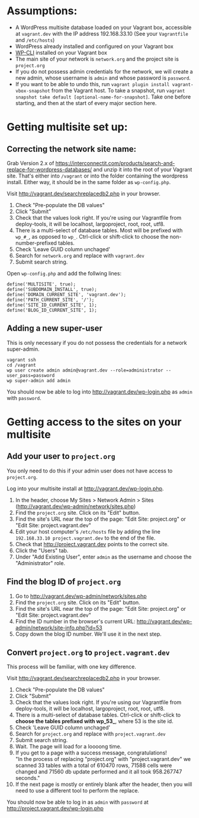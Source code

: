 # Assumptions:

- A WordPress multisite database loaded on your Vagrant box, accessible at `vagrant.dev` with the IP address 192.168.33.10 (See your `Vagrantfile` and `/etc/hosts`)
- WordPress already installed and configured on your Vagrant box
- [WP-CLI](http://wp-cli.org/) installed on your Vagrant box
- The main site of your network is `network.org` and the project site is `project.org`
- If you do not possess admin credentials for the network, we will create a new admin, whose username is `admin` and whose password is `password`.
- If you want to be able to undo this, run `vagrant plugin install vagrant-vbox-snapshot` from the Vagrant host. To take a snapshot, run `vagrant snapshot take default [optional-name-for-snapshot]`. Take one before starting, and then at the start of every major section here.

# Getting multisite set up:

## Correcting the network site name:

Grab Version 2.x of https://interconnectit.com/products/search-and-replace-for-wordpress-databases/ and unzip it into the root of your Vagrant site. That's either into `/vagrant` or into the folder containing the wordpress install. Either way, it should be in the same folder as `wp-config.php`.

Visit http://vagrant.dev/searchreplacedb2.php in your browser.

1. Check "Pre-populate the DB values"
2. Click "Submit"
3. Check that the values look right. If you're using our Vagrantfile from deploy-tools, it will be localhost, largoproject, root, root, utf8.
4. There is a multi-select of database tables. Most will be prefixed with `wp_#_`, as opposed to `wp_`. Ctrl-click or shift-click to choose the non-number-prefixed tables. 
5. Check 'Leave GUID column unchaged'
6. Search for `network.org` and replace with `vagrant.dev`
7. Submit search string.

Open `wp-config.php` and add the follwing lines: 

	define('MULTISITE', true);
	define('SUBDOMAIN_INSTALL', true);
	define('DOMAIN_CURRENT_SITE', 'vagrant.dev');
	define('PATH_CURRENT_SITE', '/');
	define('SITE_ID_CURRENT_SITE', 1);
	define('BLOG_ID_CURRENT_SITE', 1);

## Adding a new super-user

This is only necessary if you do not possess the credentials for a network super-admin. 

	vagrant ssh
	cd /vagrant
	wp user create admin admin@vagrant.dev --role=administrator --user_pass=password
	wp super-admin add admin

You should now be able to log into http://vagrant.dev/wp-login.php as `admin` with `password`. 

# Getting access to the sites on your multisite

## Add your user to `project.org`

You only need to do this if your admin user does not have access to `project.org`.

Log into your multisite install at http://vagrant.dev/wp-login.php.

1. In the header, choose My Sites > Network Admin > Sites (http://vagrant.dev/wp-admin/network/sites.php)
2. Find the `project.org` site. Click on its "Edit" button. 
3. Find the site's URL near the top of the page: "Edit Site: project.org" or "Edit Site: project.vagrant.dev"
4. Edit your host computer's `/etc/hosts` file by adding the line `192.168.33.10 project.vagrant.dev` to the end of the file.
5. Check that http://project.vagrant.dev points to the correct site.
6. Click the "Users" tab.
7. Under "Add Existing User", enter `admin` as the username and choose the "Administrator" role.

## Find the blog ID of `project.org`

1. Go to http://vagrant.dev/wp-admin/network/sites.php
2. Find the `project.org` site. Click on its "Edit" button. 
3. Find the site's URL near the top of the page: "Edit Site: project.org" or "Edit Site: project.vagrant.dev"
4. Find the ID number in the browser's current URL: http://vagrant.dev/wp-admin/network/site-info.php?id=53
7. Copy down the blog ID number. We'll use it in the next step.

## Convert `project.org` to `project.vagrant.dev`

This process will be familiar, with one key difference.

Visit http://vagrant.dev/searchreplacedb2.php in your browser.

1. Check "Pre-populate the DB values"
2. Click "Submit"
3. Check that the values look right. If you're using our Vagrantfile from deploy-tools, it will be localhost, largoproject, root, root, utf8.
4. There is a multi-select of database tables. Ctrl-click or shift-click to **choose the tables prefixed with wp_53_**, where 53 is the site id.
5. Check 'Leave GUID column unchaged'
6. Search for `project.org` and replace with `project.vagrant.dev`
7. Submit search string.
8. Wait. The page will load for a loooong time.
9. If you get to a page with a success message, congratulations!  
    "In the process of replacing "project.org" with "project.vagrant.dev" we scanned 33 tables with a total of 610470 rows, 71588 cells were changed and 71560 db update performed and it all took 958.267747 seconds."
10. If the next page is mostly or entirely blank after the header, then you will need to use a different tool to perform the replace.

You should now be able to log in as `admin` with `password` at http://project.vagrant.dev/wp-login.php